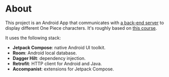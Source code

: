 # About
This project is an Android App that communicates with [a back-end server](https://github.com/SamGarciaIGF/OnePieceServer) to display different One Piece characters. It's roughly based on [this course](https://www.udemy.com/course/build-modern-android-app-with-rest-api-and-ktor-server).

It uses the following stack:

 - **Jetpack Compose**: native Android UI toolkit.
 - **Room**: Android local database.
 - **Dagger Hilt**: dependency injection.
 - **Retrofit**: HTTP client for Android and Java.
 - **Accompanist**: extensions for Jetpack Compose.
